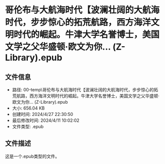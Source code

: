 ﻿# 哥伦布与大航海时代【波澜壮阔的大航海时代，步步惊心的拓荒航路，西方海洋文明时代的崛起。牛津大学名誉博士，美国文学之父华盛顿·欧文为你... (Z-Library).epub

## 文件信息
- 路径: 00-temp\哥伦布与大航海时代【波澜壮阔的大航海时代，步步惊心的拓荒航路，西方海洋文明时代的崛起。牛津大学名誉博士，美国文学之父华盛顿·欧文为你... (Z-Library).epub
- 大小: 656.04 KB
- 创建时间: 2024/4/27 22:30:50
- 最后修改时间: 2024/4/11 10:02:02
- 文件类型: .epub

## 文件描述
这是一个.epub类型的文件。

